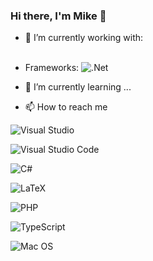 ### Hi there, I'm Mike 👋


- 🔭 I’m currently working with: <br><br>
- Frameworks:
  ![.Net](https://img.shields.io/badge/.NET-5C2D91?style=for-the-badge&logo=.net&logoColor=white)
  


- 🌱 I’m currently learning ...

- 📫 How to reach me



<!--

- 🔭 I’m currently working with ...
- 🌱 I’m currently learning ...
- 👯 I’m looking to collaborate on ...
- 🤔 I’m looking for help with ...
- 💬 Ask me about ...
- 📫 How to reach me: ...
- 😄 Pronouns: ...
- ⚡ Fun fact: ...
-->

<!-- Visual Studio Icon -->
![Visual Studio](https://img.shields.io/badge/Visual%20Studio-5C2D91.svg?style=for-the-badge&logo=visual-studio&logoColor=white)

<!-- Visual Studio Code Icon -->
![Visual Studio Code](https://img.shields.io/badge/Visual%20Studio%20Code-0078d7.svg?style=for-the-badge&logo=visual-studio-code&logoColor=white)

<!-- C# Icon -->
![C#](https://img.shields.io/badge/c%23-%23239120.svg?style=for-the-badge&logo=c-sharp&logoColor=white)

<!-- LaTex Icon -->
![LaTeX](https://img.shields.io/badge/latex-%23008080.svg?style=for-the-badge&logo=latex&logoColor=white)

<!-- PHP Icon -->
![PHP](https://img.shields.io/badge/php-%23777BB4.svg?style=for-the-badge&logo=php&logoColor=white)

<!-- Typescript -->
![TypeScript](https://img.shields.io/badge/typescript-%23007ACC.svg?style=for-the-badge&logo=typescript&logoColor=white)

<!-- MacOS Icon -->
![Mac OS](https://img.shields.io/badge/mac%20os-000000?style=for-the-badge&logo=macos&logoColor=F0F0F0)
